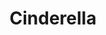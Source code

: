 ---
published: false
cancelled: COVID-19
layout: productions
title: Cinderella
year: 2020
image_credit: 
image_alt:
image_caption:
category: musical
Title: Cinderella (Rodgers and Hammerstein musical) - wiki
Theatre: The Alhambra Theatre & Dining
Music: Richard Rodgers - wiki
Lyrics: Oscar Hammerstein II - wiki
Book: Oscar Hammerstein II
Basis: Charles Perraults Cinderella
Website: https://www.alhambrajax.com/show/cinderella/
showtimes: 
  - 2020-06-11 11:00:00
  - 2020-06-11 17:30:00
  - 2020-06-12 17:30:00
  - 2020-06-13 11:00:00
  - 2020-06-13 17:30:00
  - 2020-06-14 12:00:00
  - 2020-06-14 17:30:00
  - 2020-06-16 17:30:00
  - 2020-06-17 17:30:00
  - 2020-06-18 17:30:00
  - 2020-06-19 17:30:00
  - 2020-06-20 11:00:00
  - 2020-06-20 17:30:00
  - 2020-06-21 12:00:00
  - 2020-06-21 17:30:00
  - 2020-06-23 17:30:00
  - 2020-06-24 17:30:00
  - 2020-06-25 17:30:00
  - 2020-06-26 17:30:00
  - 2020-06-27 11:00:00
  - 2020-06-27 17:30:00
  - 2020-06-28 12:00:00
  - 2020-06-28 17:30:00
  - 2020-06-30 17:30:00
  - 2020-07-01 17:30:00
  - 2020-07-02 17:30:00
  - 2020-07-03 17:30:00
  - 2020-07-05 12:00:00
  - 2020-07-05 17:30:00
  - 2020-07-07 17:30:00
  - 2020-07-08 17:30:00
  - 2020-07-09 17:30:00
  - 2020-07-10 17:30:00
  - 2020-07-11 11:00:00
  - 2020-07-11 17:30:00
  - 2020-07-12 12:00:00
  - 2020-07-12 17:30:00
  - 2020-07-14 17:30:00
  - 2020-07-15 17:30:00
  - 2020-07-16 17:30:00
  - 2020-07-17 17:30:00
  - 2020-07-18 11:00:00
  - 2020-07-18 17:30:00
  - 2020-07-19 12:00:00
  - 2020-07-19 17:30:00
  - 2020-07-21 17:30:00
  - 2020-07-22 17:30:00
  - 2020-07-23 17:30:00
  - 2020-07-24 17:30:00
  - 2020-07-25 11:00:00
  - 2020-07-25 17:30:00
  - 2020-07-26 12:00:00
  - 2020-07-26 17:30:00
external_links:
  Alhambra Cinderella ♫: https://www.alhambrajax.com/show/cinderella/
---